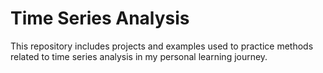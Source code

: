 # Time Series Analysis
This repository includes projects and examples used to practice methods related to time series analysis in my personal learning journey.
